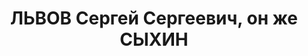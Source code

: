 ---
title: ЛЬВОВ Сергей Сергеевич, он же СЫХИН
description: 'Род. в 1894 г., г. Ленинград, русский, образование среднее, б/п, преподаватель
  военно-воздушной академии РККА, полковник. Проживал: Москва, Ленинградское ш., д.
  15, кв. 9.

  Арестован 26 июля 1937 г.

  Приговорен: ВКВС СССР 28 ноября 1937 г., обв.: шпионаже и участии в антисоветской
  террористической организации.

  Расстрелян 28 ноября 1937 г. Реабилитирован в июле 1956 г. ВКВС СССР'
---